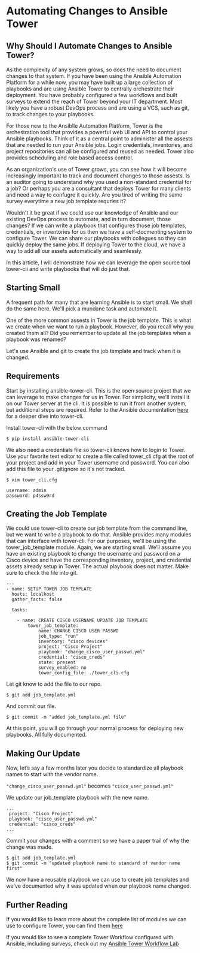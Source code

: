 # Automating Changes to Ansible Tower

## Why Should I Automate Changes to Ansible Tower? 

As the complexity of any system grows, so does the need to document changes to that system. If you have been using the Ansible Automation Platform for a while now, you may have built up a large collection of playbooks and are using Ansible Tower to centrally orchestrate their deployment.  You have probably configured a few workflows and built surveys to extend the reach of Tower beyond your IT department. Most likely you have a robust DevOps process and are using a VCS,  such as git, to track changes to  your playbooks.  

For those new to the Ansiblle Automation Platform, Tower is the orchestration tool that provides a powerful web UI and API to control your Ansible playbooks.   Think of it as a central point to administer all the assests that are needed to run your Ansible jobs. Login credentials, inventories, and project repositories can all be configured and reused as needed.  Tower also provides scheduling and role based access control.   

As an organization's use of Tower grows, you can see how it will become increasingly important to track and document changes to those assests. Is an auditor going to understand why you used a non-standard credential for a job? Or perhaps you are a consultant that deploys Tower for many clients and need a way to confugre it quickly. Are you tired of writing the same survey everytime a new job template requries it?  

Wouldn't it be great if we could use our knowledge of Ansible and our existing DevOps process to automate, and in turn document, those changes?  If we can write a playbook that configures those job templates, credentials, or inventories for us then we have a self-docmenting system to configure Tower.   We can share our playbooks with collegues so they can quickly deploy the same jobs.  If deploying Tower to the cloud, we have a way to add all our assets automatically and seamlessly.   

In this article, I will demonstrate how we can leverage the open source tool tower-cli and write playbooks that will do just that.   

## Starting Small

A frequent path for many that are learning Ansible is to start small.  We shall do the same here.  We'll pick a mundane task and automate it. 

One of the more common assests in Tower is the job template.  This is what we create when we want to run a playbook. However, do you recall why you created them all?  Did you remember to update all the job templates when a playbook was renamed?  

Let's use Ansible and git to create the job template and track when it is changed.

## Requirements

Start by installing ansible-tower-cli. This is the open source project that we can leverage to make changes for us in Tower. For simplicity, we'll install it on our Tower server at the cli.  It is possible to run it from another system, but additional steps are required.  Refer to the Ansible documentation [here](https://docs.ansible.com/ansible-tower/3.5.3/html/towerapi/tower_cli.html) for a deeper dive into tower-cli.

Install tower-cli with the below command

 ```
 $ pip install ansible-tower-cli
 ```

We also need a credentials file so tower-cli knows how to login to Tower.  Use your favorite text editor to create a file called tower_cli.cfg at the root of your project and add in your Tower username and password.  You can also add this file to your .gitignore so it's not tracked.

```
$ vim tower_cli.cfg

username: admin
password: p4ssw0rd
```

## Creating the Job Template

We could use tower-cli to create our job template from the command line, but we want to write a playbook to do that. Ansible provides many modules that can interface with tower-cli.  For our purposes, we'll be using the tower_job_template module.  Again, we are starting small. We’ll assume you have an existing playbook to change the username and password on a Cisco device and have the corresponding inventory, project, and credential assets already setup in Tower.  The actual playbook does not matter.  Make sure to check the file into git.


```
---
- name: SETUP TOWER JOB TEMPLATE
  hosts: localhost
  gather_facts: false

  tasks:

    - name: CREATE CISCO USERNAME UPDATE JOB TEMPLATE
        tower_job_template:
            name: CHANGE CISCO USER PASSWD
            job_type: "run"
            inventory: "cisco devices"
            project: "Cisco Project"
            playbook: "change_cisco_user_passwd.yml"
            credential: "cisco_creds"
            state: present
            survey_enabled: no
            tower_config_file: ./tower_cli.cfg
```

Let git know to add the file to our repo.

```
$ git add job_template.yml
```
And commit our file.
```
$ git commit -m "added job_template.yml file"
```

At this point, you will go through your normal process for deploying new playbooks.  All fully documented.  


## Making Our Update

Now, let’s say a few months later you decide to standardize all playbook names to start with the vendor name.

```"change_cisco_user_passwd.yml"```  becomes ```"cisco_user_passwd.yml"```

We update our job_template playbook with the new name.
```
...
 project: "Cisco Project"
 playbook: "cisco_user_passwd.yml"
 credential: "cisco_creds"
...
```
Commit your changes with a comment so we have a paper trail of why the change was made.
```
$ git add job_template.yml
$ git commit -m "updated playbook name to standard of vendor name first"
```


We now have a reusable playbook we can use to create job templates and we've documented why it was updated when our playbook name changed.  




## Further Reading

If you would like to learn more about the complete list of modules we can use to configure Tower, you can find them [here](https://docs.ansible.com/ansible/latest/modules/list_of_web_infrastructure_modules.html#ansible-tower)

If you would like to see a complete Tower Workflow configured with Ansible, including surveys, check out my [Ansible Tower Workflow Lab](https://github.com/gejames/Linux-Webserver-Tower-Lab)











